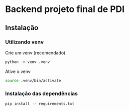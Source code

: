 # Backend projeto final de PDI

## Instalação

### Utilizando venv

Crie um venv (recomendado)

```bash
python -m venv .venv
```

Ative o venv

```bash
source .venv/bin/activate
```
### Instalação das dependências

```bash
pip install -r requirements.txt
```

